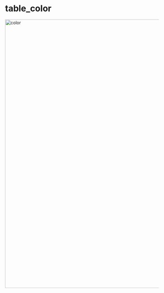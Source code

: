 # table_color
<img width="880" alt="color" src="https://github.com/stiv-32/table_color/assets/144242742/aebfffe8-d39a-413d-92f6-95561e20013f">
